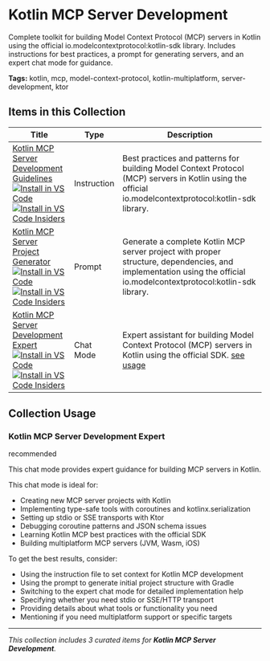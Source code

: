 # Kotlin MCP Server Development

Complete toolkit for building Model Context Protocol (MCP) servers in Kotlin using the official io.modelcontextprotocol:kotlin-sdk library. Includes instructions for best practices, a prompt for generating servers, and an expert chat mode for guidance.

**Tags:** kotlin, mcp, model-context-protocol, kotlin-multiplatform, server-development, ktor

## Items in this Collection

| Title | Type | Description |
| ----- | ---- | ----------- |
| [Kotlin MCP Server Development Guidelines](../instructions/kotlin-mcp-server.instructions.md)<br />[![Install in VS Code](https://img.shields.io/badge/VS_Code-Install-0098FF?style=flat-square&logo=visualstudiocode&logoColor=white)](https://aka.ms/awesome-copilot/install/instructions?url=vscode%3Achat-instructions%2Finstall%3Furl%3Dhttps%3A%2F%2Fraw.githubusercontent.com%2Fgithub%2Fawesome-copilot%2Fmain%2Finstructions%2Fkotlin-mcp-server.instructions.md)<br />[![Install in VS Code Insiders](https://img.shields.io/badge/VS_Code_Insiders-Install-24bfa5?style=flat-square&logo=visualstudiocode&logoColor=white)](https://aka.ms/awesome-copilot/install/instructions?url=vscode-insiders%3Achat-instructions%2Finstall%3Furl%3Dhttps%3A%2F%2Fraw.githubusercontent.com%2Fgithub%2Fawesome-copilot%2Fmain%2Finstructions%2Fkotlin-mcp-server.instructions.md) | Instruction | Best practices and patterns for building Model Context Protocol (MCP) servers in Kotlin using the official io.modelcontextprotocol:kotlin-sdk library. |
| [Kotlin MCP Server Project Generator](../prompts/kotlin-mcp-server-generator.prompt.md)<br />[![Install in VS Code](https://img.shields.io/badge/VS_Code-Install-0098FF?style=flat-square&logo=visualstudiocode&logoColor=white)](https://aka.ms/awesome-copilot/install/prompt?url=vscode%3Achat-prompt%2Finstall%3Furl%3Dhttps%3A%2F%2Fraw.githubusercontent.com%2Fgithub%2Fawesome-copilot%2Fmain%2Fprompts%2Fkotlin-mcp-server-generator.prompt.md)<br />[![Install in VS Code Insiders](https://img.shields.io/badge/VS_Code_Insiders-Install-24bfa5?style=flat-square&logo=visualstudiocode&logoColor=white)](https://aka.ms/awesome-copilot/install/prompt?url=vscode-insiders%3Achat-prompt%2Finstall%3Furl%3Dhttps%3A%2F%2Fraw.githubusercontent.com%2Fgithub%2Fawesome-copilot%2Fmain%2Fprompts%2Fkotlin-mcp-server-generator.prompt.md) | Prompt | Generate a complete Kotlin MCP server project with proper structure, dependencies, and implementation using the official io.modelcontextprotocol:kotlin-sdk library. |
| [Kotlin MCP Server Development Expert](../chatmodes/kotlin-mcp-expert.chatmode.md)<br />[![Install in VS Code](https://img.shields.io/badge/VS_Code-Install-0098FF?style=flat-square&logo=visualstudiocode&logoColor=white)](https://aka.ms/awesome-copilot/install/chatmode?url=vscode%3Achat-mode%2Finstall%3Furl%3Dhttps%3A%2F%2Fraw.githubusercontent.com%2Fgithub%2Fawesome-copilot%2Fmain%2Fchatmodes%2Fkotlin-mcp-expert.chatmode.md)<br />[![Install in VS Code Insiders](https://img.shields.io/badge/VS_Code_Insiders-Install-24bfa5?style=flat-square&logo=visualstudiocode&logoColor=white)](https://aka.ms/awesome-copilot/install/chatmode?url=vscode-insiders%3Achat-mode%2Finstall%3Furl%3Dhttps%3A%2F%2Fraw.githubusercontent.com%2Fgithub%2Fawesome-copilot%2Fmain%2Fchatmodes%2Fkotlin-mcp-expert.chatmode.md) | Chat Mode | Expert assistant for building Model Context Protocol (MCP) servers in Kotlin using the official SDK. [see usage](#kotlin-mcp-server-development-expert) |

## Collection Usage

### Kotlin MCP Server Development Expert

recommended

This chat mode provides expert guidance for building MCP servers in Kotlin.

This chat mode is ideal for:
- Creating new MCP server projects with Kotlin
- Implementing type-safe tools with coroutines and kotlinx.serialization
- Setting up stdio or SSE transports with Ktor
- Debugging coroutine patterns and JSON schema issues
- Learning Kotlin MCP best practices with the official SDK
- Building multiplatform MCP servers (JVM, Wasm, iOS)

To get the best results, consider:
- Using the instruction file to set context for Kotlin MCP development
- Using the prompt to generate initial project structure with Gradle
- Switching to the expert chat mode for detailed implementation help
- Specifying whether you need stdio or SSE/HTTP transport
- Providing details about what tools or functionality you need
- Mentioning if you need multiplatform support or specific targets

---

*This collection includes 3 curated items for **Kotlin MCP Server Development**.*
